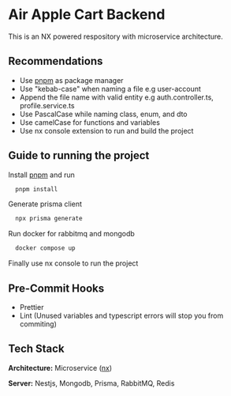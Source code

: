 # Air Apple Cart Backend

This is an NX powered respository with microservice architecture.

## Recommendations

- Use [pnpm](https://pnpm.io/installation) as package manager
- Use "kebab-case" when naming a file e.g user-account
- Append the file name with valid entity e.g auth.controller.ts, profile.service.ts
- Use PascalCase while naming class, enum, and dto
- Use camelCase for functions and variables
- Use nx console extension to run and build the project


## Guide to running the project

Install [pnpm](https://pnpm.io/installation) and run

```bash
  pnpm install
```

Generate prisma client

```bash
  npx prisma generate
```

Run docker for rabbitmq and mongodb

```bash
  docker compose up
```

Finally use nx console to run the project



## Pre-Commit Hooks

- Prettier
- Lint (Unused variables and typescript errors will stop you from commiting)

## Tech Stack

**Architecture:** Microservice ([nx](https://nx.dev))

**Server:** Nestjs, Mongodb, Prisma, RabbitMQ, Redis
